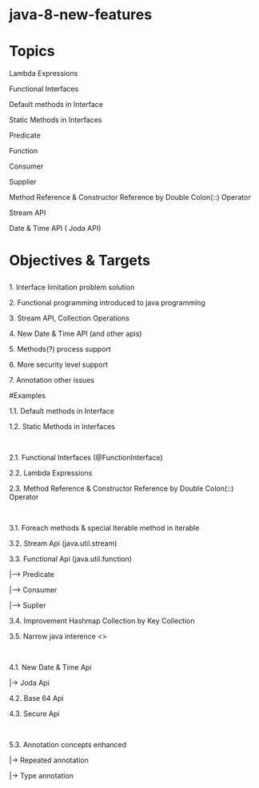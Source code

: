 # java-8-new-features

# Topics

<p>Lambda Expressions</p>
<p>Functional Interfaces</p>
<p>Default methods in Interface</p>
<p>Static Methods in Interfaces</p>
<p>Predicate</p>
<p>Function</p>
<p>Consumer</p>
<p>Supplier</p>
<p>Method Reference & Constructor Reference by Double Colon(::) Operator</p>
<p>Stream API</p>
<p>Date & Time API ( Joda API)</p>


# Objectives & Targets</p>
<p>1. Interface limitation problem solution</p>
<p>2. Functional programming introduced to java programming</p>
<p>3. Stream API, Collection Operations</p>
<p>4. New Date & Time API (and other apis)</p>
<p>5. Methods(?) process support</p>
<p>6. More security level support</p>
<p>7. Annotation other issues</p>


#Examples
<p>1.1. Default methods in Interface</p>
<p>1.2. Static Methods in Interfaces</p>
<br/>
<p>2.1. Functional Interfaces (@FunctionInterface)</p>
<p>2.2. Lambda Expressions</p>
<p>2.3. Method Reference & Constructor Reference by Double Colon(::) Operator</p>
<br/>
<p>3.1. Foreach methods & special Iterable method in iterable</p>
<p>3.2. Stream Api (java.util.stream)</p>
<p>3.3. Functional Api (java.util.function)</p>
<p>      |--> Predicate</p>
<p>      |--> Consumer</p>
<p>      |--> Suplier</p>
<p>3.4. Improvement Hashmap Collection by Key Collection</p>
<p>3.5. Narrow java interence <></p>
<br/>
<p>4.1. New Date & Time Api</p>
<p>      |-> Joda Api</p>
<p>4.2. Base 64 Api</p>
<p>4.3. Secure Api</p>
<br/>
<p>5.3. Annotation concepts enhanced</p>
<p>      |-> Repeated annotation</p>
<p>      |-> Type annotation</p>